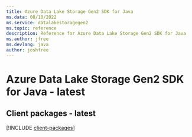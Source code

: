 ```yaml
---
title: Azure Data Lake Storage Gen2 SDK for Java
ms.data: 08/10/2022
ms.service: datalakestoragegen2
ms.topic: reference
description: Reference for Azure Data Lake Storage Gen2 SDK for Java
ms.author: jfree
ms.devlang: java
author: joshfree
---
```

# Azure Data Lake Storage Gen2 SDK for Java - latest

## Client packages - latest
[!INCLUDE [client-packages](data-lake-storage-gen2-client-index.md)]